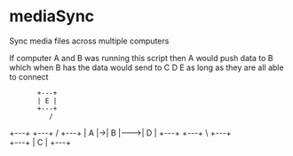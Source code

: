 mediaSync
=========

Sync media files across multiple computers

If computer A and B was running this script then A would push data to B which when B has the data would send to C D E as long as they are all able to connect

	       +---+
	       | E |
	       +---+
              /
+---+  +---+ /  +---+
| A |->| B |--->| D |
+---+  +---+ \  +---+
              \
	       +---+
	       | C |
	       +---+
